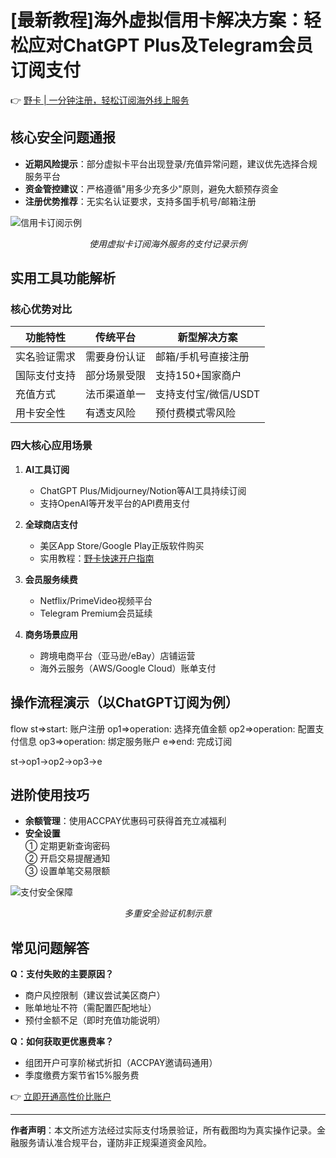 # [最新教程]海外虚拟信用卡解决方案：轻松应对ChatGPT Plus及Telegram会员订阅支付

👉 [野卡 | 一分钟注册，轻松订阅海外线上服务](https://bbtdd.com/yeka)

## 核心安全问题通报
- **近期风险提示**：部分虚拟卡平台出现登录/充值异常问题，建议优先选择合规服务平台
- **资金管控建议**：严格遵循"用多少充多少"原则，避免大额预存资金
- **注册优势推荐**：无实名认证要求，支持多国手机号/邮箱注册

![信用卡订阅示例](https://bbtdd.com/wp-content/uploads/img/47151025.webp)
<center><i>使用虚拟卡订阅海外服务的支付记录示例</i></center>

## 实用工具功能解析
### 核心优势对比
| 功能特性       | 传统平台                 | 新型解决方案             |
|----------------|--------------------------|--------------------------|
| 实名验证需求   | 需要身份认证             | 邮箱/手机号直接注册      |
| 国际支付支持   | 部分场景受限             | 支持150+国家商户         |
| 充值方式       | 法币渠道单一             | 支持支付宝/微信/USDT     |
| 用卡安全性     | 有透支风险               | 预付费模式零风险         |

### 四大核心应用场景
1. **AI工具订阅**  
   - ChatGPT Plus/Midjourney/Notion等AI工具持续订阅
   - 支持OpenAI等开发平台的API费用支付

2. **全球商店支付**  
   - 美区App Store/Google Play正版软件购买
   - 实用教程：[野卡快速开户指南](https://bbtdd.com/yeka)

3. **会员服务续费**  
   - Netflix/PrimeVideo视频平台
   - Telegram Premium会员延续

4. **商务场景应用**  
   - 跨境电商平台（亚马逊/eBay）店铺运营
   - 海外云服务（AWS/Google Cloud）账单支付

## 操作流程演示（以ChatGPT订阅为例）
flow
st=>start: 账户注册
op1=>operation: 选择充值金额
op2=>operation: 配置支付信息
op3=>operation: 绑定服务账户
e=>end: 完成订阅

st->op1->op2->op3->e


## 进阶使用技巧
- **余额管理**：使用ACCPAY优惠码可获得首充立减福利
- **安全设置**  
  ① 定期更新查询密码  
  ② 开启交易提醒通知  
  ③ 设置单笔交易限额

![支付安全保障](https://bbtdd.com/wp-content/uploads/img/49538950254.webp)
<center><i>多重安全验证机制示意</i></center>

## 常见问题解答
**Q：支付失败的主要原因？**
- 商户风控限制（建议尝试美区商户）
- 账单地址不符（需配置匹配地址）
- 预付金额不足（即时充值功能说明）

**Q：如何获取更优惠费率？**
- 组团开户可享阶梯式折扣（ACCPAY邀请码通用）
- 季度缴费方案节省15%服务费

👉 [立即开通高性价比账户](https://bbtdd.com/yeka)

---

**作者声明**：本文所述方法经过实际支付场景验证，所有截图均为真实操作记录。金融服务请认准合规平台，谨防非正规渠道资金风险。